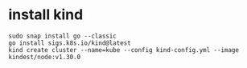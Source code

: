 # install kind
```shell
sudo snap install go --classic
go install sigs.k8s.io/kind@latest
kind create cluster --name=kube --config kind-config.yml --image kindest/node:v1.30.0
```